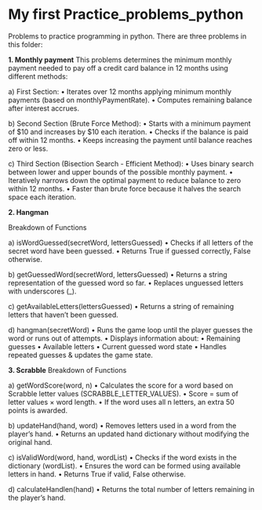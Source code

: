 # My first Practice_problems_python

Problems to practice programming in python. 
There are three problems in this folder:

**1. Monthly payment**
This problems determines the minimum monthly payment needed to pay off a credit card balance in 12 months using different methods:

a) First Section:
	•	Iterates over 12 months applying minimum monthly payments (based on monthlyPaymentRate).
	•	Computes remaining balance after interest accrues.

b) Second Section (Brute Force Method):
	•	Starts with a minimum payment of $10 and increases by $10 each iteration.
	•	Checks if the balance is paid off within 12 months.
	•	Keeps increasing the payment until balance reaches zero or less.

c) Third Section (Bisection Search - Efficient Method):
	•	Uses binary search between lower and upper bounds of the possible monthly payment.
	•	Iteratively narrows down the optimal payment to reduce balance to zero within 12 months.
	•	Faster than brute force because it halves the search space each iteration.

**2. Hangman**

Breakdown of Functions

a) isWordGuessed(secretWord, lettersGuessed)
	•	Checks if all letters of the secret word have been guessed.
	•	Returns True if guessed correctly, False otherwise.

b) getGuessedWord(secretWord, lettersGuessed)
	•	Returns a string representation of the guessed word so far.
	•	Replaces unguessed letters with underscores (_).

c) getAvailableLetters(lettersGuessed)
	•	Returns a string of remaining letters that haven’t been guessed.

d) hangman(secretWord)
	•	Runs the game loop until the player guesses the word or runs out of attempts.
	•	Displays information about:
	•	Remaining guesses
	•	Available letters
	•	Current guessed word state
	•	Handles repeated guesses & updates the game state.

 **3. Scrabble**
 Breakdown of Functions

a) getWordScore(word, n)
	•	Calculates the score for a word based on Scrabble letter values (SCRABBLE_LETTER_VALUES).
	•	Score = sum of letter values × word length.
	•	If the word uses all n letters, an extra 50 points is awarded.

b) updateHand(hand, word)
	•	Removes letters used in a word from the player’s hand.
	•	Returns an updated hand dictionary without modifying the original hand.

c) isValidWord(word, hand, wordList)
	•	Checks if the word exists in the dictionary (wordList).
	•	Ensures the word can be formed using available letters in hand.
	•	Returns True if valid, False otherwise.

d) calculateHandlen(hand)
	•	Returns the total number of letters remaining in the player’s hand.
